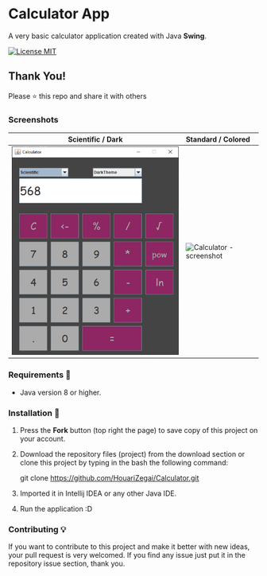 # Calculator App

A very basic calculator application created with Java **Swing**.

[![License MIT](https://img.shields.io/badge/license-MIT-blue.svg)](LICENSE)

## Thank You!

Please ⭐️ this repo and share it with others

### Screenshots

|                Scientific / Dark                 | Standard / Colored                                  |
| :----------------------------------------------: | :-------------------------------------------------- |
| ![Calculator - screenshot](screenshots/dark.PNG) | ![Calculator - screenshot](screenshots/colored.PNG) |

### Requirements 🔧

- Java version 8 or higher.

### Installation 🔌

1. Press the **Fork** button (top right the page) to save copy of this project on your account.

2. Download the repository files (project) from the download section or clone this project by typing in the bash the following command:

   git clone https://github.com/HouariZegai/Calculator.git

3. Imported it in Intellij IDEA or any other Java IDE.
4. Run the application :D

### Contributing 💡

If you want to contribute to this project and make it better with new ideas, your pull request is very welcomed.
If you find any issue just put it in the repository issue section, thank you.
